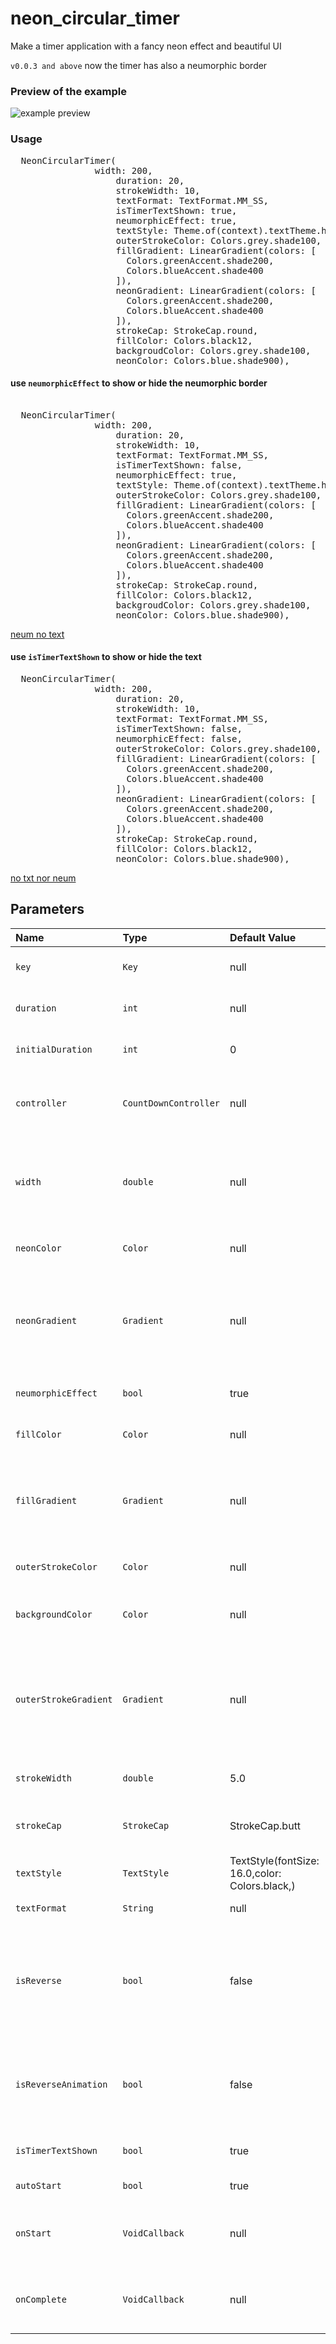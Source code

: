 # neon_circular_timer

Make a timer application with a fancy neon effect and beautiful UI

`v0.0.3 and above` now the timer has also a neumorphic border

### Preview of the example

![example preview](https://media.giphy.com/media/rM45TxvYlQjvdJ7AG1/giphy.gif?cid=790b7611c217e41209a0375380b68c8b1b72bf91151b56f0&rid=giphy.gif "example Preview")

### Usage
<pre>
  NeonCircularTimer(
                width: 200,
                    duration: 20,
                    strokeWidth: 10,
                    textFormat: TextFormat.MM_SS,
                    isTimerTextShown: true,
                    neumorphicEffect: true,
                    textStyle: Theme.of(context).textTheme.headline3,
                    outerStrokeColor: Colors.grey.shade100,
                    fillGradient: LinearGradient(colors: [
                      Colors.greenAccent.shade200,
                      Colors.blueAccent.shade400
                    ]),
                    neonGradient: LinearGradient(colors: [
                      Colors.greenAccent.shade200,
                      Colors.blueAccent.shade400
                    ]),
                    strokeCap: StrokeCap.round,
                    fillColor: Colors.black12,
                    backgroudColor: Colors.grey.shade100,
                    neonColor: Colors.blue.shade900),
</pre>

#### use `neumorphicEffect` to show or hide the neumorphic border

<pre>

  NeonCircularTimer(
                width: 200,
                    duration: 20,
                    strokeWidth: 10,
                    textFormat: TextFormat.MM_SS,
                    isTimerTextShown: false,
                    neumorphicEffect: true,
                    textStyle: Theme.of(context).textTheme.headline3,
                    outerStrokeColor: Colors.grey.shade100,
                    fillGradient: LinearGradient(colors: [
                      Colors.greenAccent.shade200,
                      Colors.blueAccent.shade400
                    ]),
                    neonGradient: LinearGradient(colors: [
                      Colors.greenAccent.shade200,
                      Colors.blueAccent.shade400
                    ]),
                    strokeCap: StrokeCap.round,
                    fillColor: Colors.black12,
                    backgroudColor: Colors.grey.shade100,
                    neonColor: Colors.blue.shade900),
</pre>

[neum no text](https://media.giphy.com/media/q5KiSQq0k2lWCtxOt5/giphy.gif?cid=790b76116afb344ed52321d56e53f96b7e911a2274741577&rid=giphy.gif "with neumorphic but no text")

#### use `isTimerTextShown` to show or hide the text

<pre>
  NeonCircularTimer(
                width: 200,
                    duration: 20,
                    strokeWidth: 10,
                    textFormat: TextFormat.MM_SS,
                    isTimerTextShown: false,
                    neumorphicEffect: false,
                    outerStrokeColor: Colors.grey.shade100,
                    fillGradient: LinearGradient(colors: [
                      Colors.greenAccent.shade200,
                      Colors.blueAccent.shade400
                    ]),
                    neonGradient: LinearGradient(colors: [
                      Colors.greenAccent.shade200,
                      Colors.blueAccent.shade400
                    ]),
                    strokeCap: StrokeCap.round,
                    fillColor: Colors.black12,
                    neonColor: Colors.blue.shade900),
</pre>

[no txt nor neum](https://media.giphy.com/media/MOXJxXZsLpxoLdak2u/giphy.gif?cid=790b761146635c380274d3241d0871c3562c78316abe2348&rid=giphy.gif "preview with no text nor neumorphic border")


## Parameters
|Name|Type|Default Value|Description
|:-------------|:----------|:--------|:------------|
|`key`|`Key`|null|*Key for Countdown Timer.*|
|`duration`|`int`|null|*Countdown duration in Seconds.*|
|`initialDuration`|`int`|0|*Countdown initial elapsed Duration in Seconds.*|
|`controller`|`CountDownController`|null|*Controls (i.e Start, Pause, Resume, Restart) the Countdown Timer.*|
|`width`|`double`|null|*Width of the rectangle that surrounds the circle ( Diameter of the Countdown Timer).*|
|`neonColor`|`Color`|null|*neon Color for Countdown Widget.*|
|`neonGradient`|`Gradient`|null|*neon Gradient for Countdown Widget. Note that ringColor will not be effective if gradient is provided.*|
|`neumorphicEffect`|`bool`|true|*show neumorphic border*|
|`fillColor`|`Color`|null|*Filling Color for Countdown Widget.*|
|`fillGradient`|`Gradient`|null|*Filling Gradient for Countdown Widget. Note that fillColor will not be effective if gradient is provided.*|
|`outerStrokeColor`|`Color`|null|*border Color for Countdown Widget.*|
|`backgroundColor`|`Color`|null|*must be provided if you choose to use neumorphic effect .*|
|`outerStrokeGradient`|`Gradient`|null|*border Gradient for Countdown Widget. Note that backgroundColor will not be effective if gradient is provided.*|
|`strokeWidth`|`double`|5.0|*Border Thickness of the Countdown Ring.*|
|`strokeCap`|`StrokeCap`|StrokeCap.butt|*Begin and end contours with a flat edge and no extension.*|
|`textStyle`|`TextStyle`|TextStyle(fontSize: 16.0,color: Colors.black,)|*Text Style for Countdown Text.*|
|`textFormat`|`String`|null|*Format for the Countdown Text.*|
|`isReverse`|`bool`|false|*Handles Countdown Timer (true for Reverse Countdown (max to 0), false for Forward Countdown (0 to max)).*|
|`isReverseAnimation`|`bool`|false|*Handles Animation Direction (true for Reverse Animation, false for Forward Animation).*|
|`isTimerTextShown`|`bool`|true|*Handles visibility of the Countdown Text.*|
|`autoStart`|`bool`|true|*Handles the timer start.*|
|`onStart`|`VoidCallback`|null|*This Callback will execute when the Countdown Starts.*|
|`onComplete`|`VoidCallback`|null|*This Callback will execute when the Countdown Ends.*|






